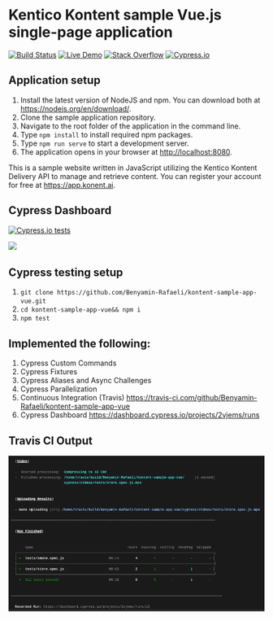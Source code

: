 # Kentico Kontent sample Vue.js single-page application

[![Build Status](https://api.travis-ci.com/Kentico/kontent-sample-app-vue.svg?branch=master)](https://travis-ci.com/Kentico/kontent-sample-app-vue)
[![Live Demo](https://img.shields.io/badge/live-demo-brightgreen.svg)](https://kontent-sample-app-vue.surge.sh)
[![Stack Overflow](https://img.shields.io/badge/Stack%20Overflow-ASK%20NOW-FE7A16.svg?logo=stackoverflow&logoColor=white)](https://stackoverflow.com/tags/kentico-kontent)
[![Cypress.io](https://img.shields.io/badge/tested%20with-Cypress-04C38E.svg)](https://www.cypress.io/)

## Application setup

1. Install the latest version of NodeJS and npm. You can download both at <https://nodejs.org/en/download/>.
2. Clone the sample application repository.
3. Navigate to the root folder of the application in the command line.
4. Type `npm install` to install required npm packages.
5. Type `npm run serve` to start a development server.
6. The application opens in your browser at <http://localhost:8080>.

This is a sample website written in JavaScript utilizing the Kentico Kontent Delivery API to manage and retrieve content. You can register your account for free at <https://app.konent.ai>.
## Cypress Dashboard

[![Cypress.io tests](https://img.shields.io/badge/cypress-dashboard-brightgreen.svg)](https://dashboard.cypress.io/projects/2vjems/runs)

<img src="./public/cypress_dashboard.gif">

## Cypress testing setup

1. ```git clone https://github.com/Benyamin-Rafaeli/kontent-sample-app-vue.git```
2. ```cd kontent-sample-app-vue&& npm i```
3. ```npm test```

## Implemented the following:

1. Cypress Custom Commands
2. Cypress Fixtures
3. Cypress Aliases and Async Challenges
4. Cypress Parallelization
5. Continuous Integration (Travis) https://travis-ci.com/github/Benyamin-Rafaeli/kontent-sample-app-vue
6. Cypress Dashboard https://dashboard.cypress.io/projects/2vjems/runs

## Travis CI Output
<img src="./public/travis_cli_output.png">


